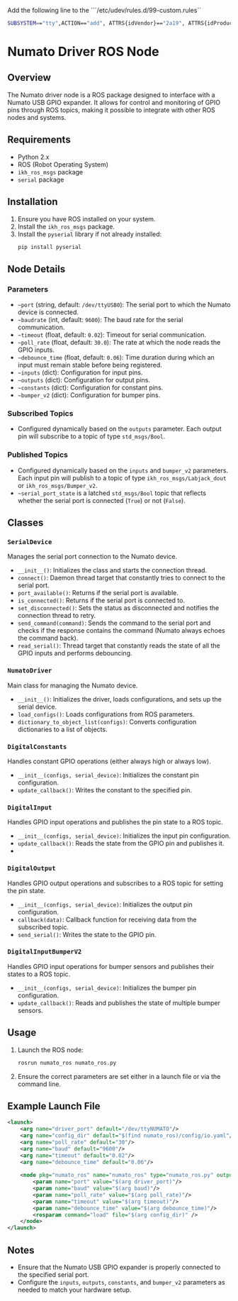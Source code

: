 
Add the following line to the ```/etc/udev/rules.d/99-custom.rules``

```sh
SUBSYSTEM=="tty",ACTION=="add", ATTRS{idVendor}=="2a19", ATTRS{idProduct}=="0802", MODE="0777", SYMLINK+="ttyNUMATO"
```

# Numato Driver ROS Node

## Overview

The Numato driver node is a ROS package designed to interface with a Numato USB GPIO expander. It allows for control and monitoring of GPIO pins through ROS topics, making it possible to integrate with other ROS nodes and systems.

## Requirements

- Python 2.x
- ROS (Robot Operating System)
- `ikh_ros_msgs` package
- `serial` package

## Installation

1. Ensure you have ROS installed on your system.
2. Install the `ikh_ros_msgs` package.
3. Install the `pyserial` library if not already installed:
   ```bash
   pip install pyserial
   ```

## Node Details

### Parameters

- `~port` (string, default: `/dev/ttyUSB0`): The serial port to which the Numato device is connected.
- `~baudrate` (int, default: `9600`): The baud rate for the serial communication.
- `~timeout` (float, default: `0.02`): Timeout for serial communication.
- `~poll_rate` (float, default: `30.0`): The rate at which the node reads the GPIO inputs.
- `~debounce_time` (float, default: `0.06`): Time duration during which an input must remain stable before being registered.
- `~inputs` (dict): Configuration for input pins.
- `~outputs` (dict): Configuration for output pins.
- `~constants` (dict): Configuration for constant pins.
- `~bumper_v2` (dict): Configuration for bumper pins.

### Subscribed Topics

- Configured dynamically based on the `outputs` parameter. Each output pin will subscribe to a topic of type `std_msgs/Bool`.

### Published Topics

- Configured dynamically based on the `inputs` and `bumper_v2` parameters. Each input pin will publish to a topic of type `ikh_ros_msgs/Labjack_dout` or `ikh_ros_msgs/Bumper_v2`.
- `~serial_port_state` is a latched `std_msgs/Bool` topic that reflects whether the serial port is connected (`True`) or not (`False`).

## Classes

### `SerialDevice`

Manages the serial port connection to the Numato device.

- `__init__()`: Initializes the class and starts the connection thread.
- `connect()`: Daemon thread target that constantly tries to connect to the serial port.
- `port_available()`: Returns if the serial port is available.
- `is_connected()`: Returns if the serial port is connected to.
- `set_disconnected()`: Sets the status as disconnected and notifies the connection thread to retry.
- `send_command(command)`: Sends the command to the serial port and checks if the response contains the command (Numato always echoes the command back).
- `read_serial()`: Thread target that constantly reads the state of all the GPIO inputs and performs debouncing.

### `NumatoDriver`

Main class for managing the Numato device.

- `__init__()`: Initializes the driver, loads configurations, and sets up the serial device.
- `load_configs()`: Loads configurations from ROS parameters.
- `dictionary_to_object_list(configs)`: Converts configuration dictionaries to a list of objects.

### `DigitalConstants`

Handles constant GPIO operations (either always high or always low).

- `__init__(configs, serial_device)`: Initializes the constant pin configuration.
- `update_callback()`: Writes the constant to the specified pin.

### `DigitalInput`

Handles GPIO input operations and publishes the pin state to a ROS topic.

- `__init__(configs, serial_device)`: Initializes the input pin configuration.
- `update_callback()`: Reads the state from the GPIO pin and publishes it.
- 
### `DigitalOutput`

Handles GPIO output operations and subscribes to a ROS topic for setting the pin state.

- `__init__(configs, serial_device)`: Initializes the output pin configuration.
- `callback(data)`: Callback function for receiving data from the subscribed topic.
- `send_serial()`: Writes the state to the GPIO pin.

### `DigitalInputBumperV2`

Handles GPIO input operations for bumper sensors and publishes their states to a ROS topic.

- `__init__(configs, serial_device)`: Initializes the bumper pin configuration.
- `update_callback()`: Reads and publishes the state of multiple bumper sensors.

## Usage

1. Launch the ROS node:
   ```bash
   rosrun numato_ros numato_ros.py
   ```
2. Ensure the correct parameters are set either in a launch file or via the command line.

## Example Launch File

```xml
<launch>
    <arg name="driver_port" default="/dev/ttyNUMATO"/>
    <arg name="config_dir" default="$(find numato_ros)/config/io.yaml"/>
    <arg name="poll_rate" default="30"/>
    <arg name="baud" default="9600"/>
    <arg name="timeout" default="0.02"/>
    <arg name="debounce_time" default="0.06"/>   
    
    <node pkg="numato_ros" name="numato_ros" type="numato_ros.py" output="screen">
        <param name="port" value="$(arg driver_port)"/>
        <param name="baud" value="$(arg baud)"/>
        <param name="poll_rate" value="$(arg poll_rate)"/>
        <param name="timeout" value="$(arg timeout)"/>
        <param name="debounce_time" value="$(arg debounce_time)"/>
        <rosparam command="load" file="$(arg config_dir)" />
    </node>   
</launch>
```

## Notes

- Ensure that the Numato USB GPIO expander is properly connected to the specified serial port.
- Configure the `inputs`, `outputs`, `constants`, and `bumper_v2` parameters as needed to match your hardware setup.

